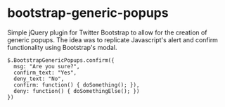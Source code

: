 bootstrap-generic-popups
========================

Simple jQuery plugin for Twitter Bootstrap to allow for the creation of generic popups. The idea was to replicate Javascript's alert and confirm functionality using Bootstrap's modal.
    
    $.BootstrapGenericPopups.confirm({
      msg: "Are you sure?",
      confirm_text: "Yes",
      deny_text: "No",
      confirm: function() { doSomething(); }),
      deny: function() { doSomethingElse(); })
    })

